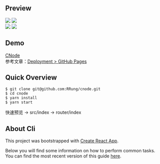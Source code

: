 ## Preview
![](https://github.com/RRung/cnode/blob/master/assets/HomePage.png)
![](https://github.com/RRung/cnode/blob/master/assets/Topics.png)  
![](https://github.com/RRung/cnode/blob/master/assets/Loading.png)
![](https://github.com/RRung/cnode/blob/master/assets/UserHome.png)

## Demo
[CNode](http://cnode.runtua.cn/)  
参考文章：[Deployment > GitHub Pages](https://github.com/facebookincubator/create-react-app/blob/master/packages/react-scripts/template/README.md#github-pages)  

## Quick Overview

```$ git clone git@github.com:RRung/cnode.git ```  
```$ cd cnode```  
```$ yarn install```  
```$ yarn start```

快速预览 -> src/index -> router/index

## About Cli
This project was bootstrapped with [Create React App](https://github.com/facebookincubator/create-react-app).  

Below you will find some information on how to perform common tasks.<br>
You can find the most recent version of this guide [here](https://github.com/facebookincubator/create-react-app/blob/master/packages/react-scripts/template/README.md).
